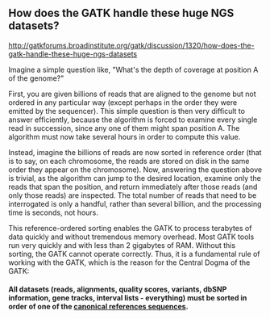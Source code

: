 ## How does the GATK handle these huge NGS datasets?

http://gatkforums.broadinstitute.org/gatk/discussion/1320/how-does-the-gatk-handle-these-huge-ngs-datasets

<p>Imagine a simple question like, &quot;What's the depth of coverage at position A of the genome?&quot;  </p>
<p>First, you are given billions of reads that are aligned to the genome but not ordered in any particular way (except perhaps in the order they were emitted by the sequencer).  This simple question is then very difficult to answer efficiently, because the algorithm is forced to examine every single read in succession, since any one of them might span position A.  The algorithm must now take several hours in order to compute this value.</p>
<p>Instead, imagine the billions of reads are now sorted in reference order (that is to say, on each chromosome, the reads are stored on disk in the same order they appear on the chromosome).  Now, answering the question above is trivial, as the algorithm can jump to the desired location, examine only the reads that span the position, and return immediately after those reads (and only those reads) are inspected.  The total number of reads that need to be interrogated is only a handful, rather than several billion, and the processing time is seconds, not hours.</p>
<p>This reference-ordered sorting enables the GATK to process terabytes of data quickly and without tremendous memory overhead.  Most GATK tools run very quickly and with less than 2 gigabytes of RAM.  Without this sorting, the GATK cannot operate correctly.  Thus, it is a fundamental rule of working with the GATK, which is the reason for the Central Dogma of the GATK:</p>
<h4>All datasets (reads, alignments, quality scores, variants, dbSNP information, gene tracks, interval lists - everything) must be sorted in order of one of the <a href="http://gatkforums.broadinstitute.org/discussion/1204/what-input-files-does-the-gatk-accept">canonical references sequences</a>.</h4>